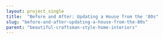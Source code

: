 ```yaml
---
layout: project_single
title:  "Before and After: Updating a House from the '80s"
slug: "before-and-after-updating-a-house-from-the-80s"
parent: "beautiful-craftsman-style-home-interiors"
---
```

 
